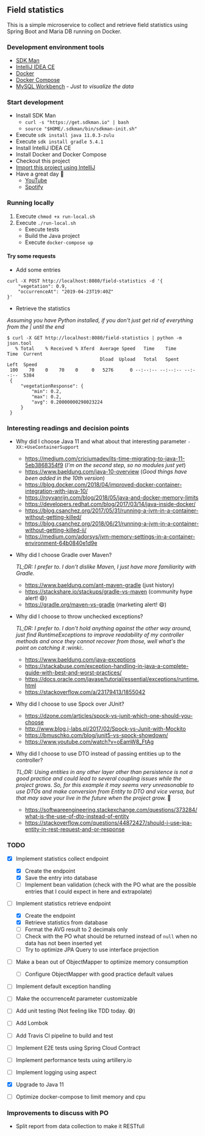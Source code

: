 ## Field statistics


This is a simple microservice to collect and retrieve field statistics using Spring Boot and Maria DB running on Docker.



### Development environment tools

- [SDK Man](https://sdkman.io/) 
- [IntelliJ IDEA CE](https://www.jetbrains.com/idea/download)
- [Docker](https://docs.docker.com/install/)
- [Docker Compose](https://docs.docker.com/compose/install/)
- [MySQL Workbench](https://dev.mysql.com/downloads/workbench/) - _Just to visualize the data_


### Start development

- Install SDK Man
    - `curl -s "https://get.sdkman.io" | bash`
    - `source "$HOME/.sdkman/bin/sdkman-init.sh"`
- Execute `sdk install java 11.0.3-zulu`
- Execute `sdk install gradle 5.4.1`
- Install IntelliJ IDEA CE
- Install Docker and Docker Compose
- Checkout this project
- [Import this project using IntelliJ](https://www.jetbrains.com/help/idea/gradle.html#gradle_import_project_start)
- Have a great day :grimacing:
    - [YouTube](https://www.youtube.com/watch?v=-crsuEOlUO0&list=PLuIL0d4Qk6YOWHEmesQC1FNYM4bJ5jPWJ)
    - [Spotify](https://open.spotify.com/playlist/37i9dQZF1DX7KNKjOK0o75)

### Running locally

1. Execute `chmod +x run-local.sh`
2. Execute `./run-local.sh`
    - Execute tests
    - Build the Java project
    - Execute `docker-compose up`

#### Try some requests

- Add some entries

```
curl -X POST http://localhost:8080/field-statistics -d '{
    "vegetation": 0.9,
    "occurrenceAt": "2019-04-23T19:40Z"
}'
```

- Retrieve the statistics

_Assuming you have Python installed, if you don't just get rid of everything from the | until the end_

```
$ curl -X GET http://localhost:8080/field-statistics | python -m json.tool
   % Total    % Received % Xferd  Average Speed   Time    Time     Time  Current
                                  Dload  Upload   Total   Spent    Left  Speed
 100    70    0    70    0     0   5276      0 --:--:-- --:--:-- --:--:--  5384
 {
     "vegetationResponse": {
         "min": 0.2,
         "max": 0.2,
         "avg": 0.20000000298023224
     }
 }
```

### Interesting readings and decision points

- Why did I choose Java 11 and what about that interesting parameter `-XX:+UseContainerSupport`
    - https://medium.com/criciumadev/its-time-migrating-to-java-11-5eb3868354f9 (_I'm on the second step, so no modules just yet_)
    - https://www.baeldung.com/java-10-overview (_Good things have been added in the 10th version_)
    - https://blog.docker.com/2018/04/improved-docker-container-integration-with-java-10/
    - https://royvanrijn.com/blog/2018/05/java-and-docker-memory-limits
    - https://developers.redhat.com/blog/2017/03/14/java-inside-docker/
    - https://blog.csanchez.org/2017/05/31/running-a-jvm-in-a-container-without-getting-killed/
    - https://blog.csanchez.org/2018/06/21/running-a-jvm-in-a-container-without-getting-killed-ii/
    - https://medium.com/adorsys/jvm-memory-settings-in-a-container-environment-64b0840e1d9e

- Why did I choose Gradle over Maven?

    _TL;DR: I prefer to. I don't dislike Maven, I just have more familiarity with Gradle._
    
    - https://www.baeldung.com/ant-maven-gradle (just history)
    - https://stackshare.io/stackups/gradle-vs-maven (community hype alert! :smile:)
    - https://gradle.org/maven-vs-gradle (marketing alert! :smile:)

- Why did I choose to throw unchecked exceptions?

    _TL;DR: I prefer to. I don't hold anything against the other way around, just find RuntimeExceptions to improve
    readability of my controller methods and once they cannot recover from those, well what's the point on catching it :winki:._

    - https://www.baeldung.com/java-exceptions
    - https://stackabuse.com/exception-handling-in-java-a-complete-guide-with-best-and-worst-practices/
    - https://docs.oracle.com/javase/tutorial/essential/exceptions/runtime.html
    - https://stackoverflow.com/a/23179413/1855042

- Why did I choose to use Spock over JUnit?
    - https://dzone.com/articles/spock-vs-junit-which-one-should-you-choose
    - http://www.blog.j-labs.pl/2017/02/Spock-vs-Junit-with-Mockito
    - https://bmuschko.com/blog/junit5-vs-spock-showdown/
    - https://www.youtube.com/watch?v=oEamW8_FtAg

- Why did I choose to use DTO instead of passing entities up to the controller?

    _TL;DR: Using entities in any other layer other than persistence is not a good practice and could lead to several
    coupling issues while the project grows. So, for this example it may seems very unreasonable to use DTOs and make
    conversion from Entity to DTO and vice versa, but that may save your live in the future when the project grow._ :grimacing:

    - https://softwareengineering.stackexchange.com/questions/373284/what-is-the-use-of-dto-instead-of-entity
    - https://stackoverflow.com/questions/44872427/should-i-use-jpa-entity-in-rest-request-and-or-response


### TODO

- [X] Implement statistics collect endpoint
    - [X] Create the endpoint
    - [X] Save the entry into database
    - [ ] Implement bean validation (check with the PO what are the possible entries that I could expect in here and extrapolate)
- [ ] Implement statistics retrieve endpoint
    - [X] Create the endpoint
    - [X] Retrieve statistics from database
    - [ ] Format the AVG result to 2 decimals only
    - [ ] Check with the PO what should be returned instead of `null` when no data has not been inserted yet
    - [ ] Try to optimize JPA Query to use interface projection
- [ ] Make a bean out of ObjectMapper to optimize memory consumption
    - [ ] Configure ObjectMapper with good practice default values
- [ ] Implement default exception handling
- [ ] Make the occurrenceAt parameter customizable
- [ ] Add unit testing (Not feeling like TDD today. :sweat_smile:)
- [ ] Add Lombok
- [ ] Add Travis CI pipeline to build and test
- [ ] Implement E2E tests using Spring Cloud Contract
- [ ] Implement performance tests using artillery.io
- [ ] Implement logging using aspect
- [X] Upgrade to Java 11
- [ ] Optimize docker-compose to limit memory and cpu


### Improvements to discuss with PO
- Split report from data collection to make it RESTfull
